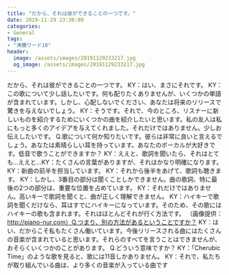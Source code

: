 ```yaml
---
title: "だから、それは彼ができることの一つです。"
date: 2019-11-29 23:36:09
categories:
- General
tags:
- "沸騰ワード10"
header:
  image: /assets/images/20191129233217.jpg
  og_image: /assets/images/20191129233217.jpg
---
```


だから、それは彼ができることの一つです。 KY：はい、まさにそれです。 KY：この歌について少し話したいです。何も配りたくありませんが、いくつかの単語が含まれています。しかし、心配しないでください、あなたは将来のリリースで驚きを与えないでしょう。 KY：そうです。それで、今のところ、リスナーに新しいものを紹介するためにいくつかの曲を紹介したいと思います。私の友人は私にもっと多くのアイデアを与えてくれました。それだけではありません。少しお伝えしたいです。 Q.歌について何か知りたいです。彼らは非常に良いと言えるでしょう。あなたは素晴らしい耳を持っています。あなたのボーカルが大好きです。低音で歌うことができますか？ KY：ええと、歌詞を聞いたら、それはとても…ええと…KY：たくさんの言葉がありますが、それはかなり明確になります。 KY：新曲の前半を担当しています。 KY：それから後半をあげて、歌詞も聴きます。 KY：しかし、3番目の部分は聞くことしかできません。曲の歌詞、特に最後の2つの部分は、重要な位置を占めています。 KY：それだけではありません。高いキーで歌詞を聞くと、曲が正しく理解できません。 KY：ハイキーで歌詞を聞くだけなら、耳はすでにハイキーになっています。そのため、その歌にはハイキーの歌も含まれます。それはほとんどそれが行く方法です。 （画像提供：http://piano-nur.com）Q.つまり、別の方法があるということですか？ KY：はい、だからこそ私もたくさん働いています。今後リリースされる曲にはたくさんの音楽が含まれていると思います。それらのすべてを言うことはできませんが、おそらくいくつかのことがあります。 Q.どういう意味ですか？ KY：「Cherubic Time」のような歌を見ると、歌には11音しかありません。 KY：それで、私たちが取り組んでいる曲は、より多くの音楽が入っている曲です
